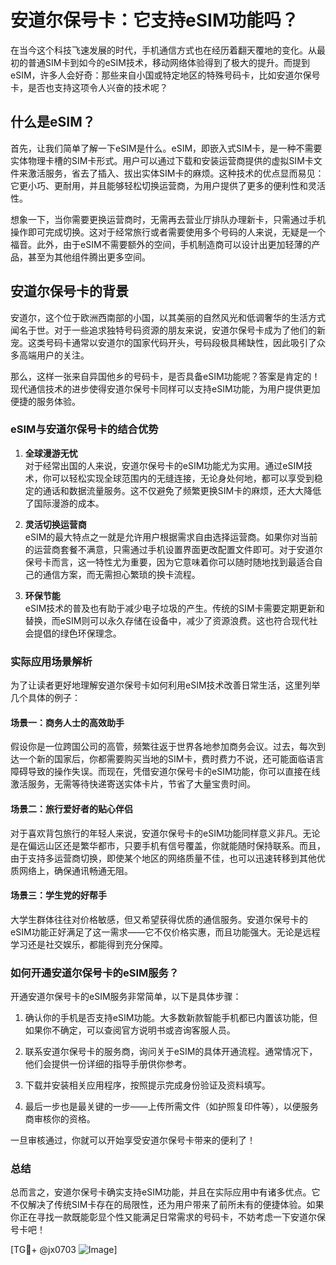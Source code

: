 # 安道尔保号卡：它支持eSIM功能吗？

在当今这个科技飞速发展的时代，手机通信方式也在经历着翻天覆地的变化。从最初的普通SIM卡到如今的eSIM技术，移动网络体验得到了极大的提升。而提到eSIM，许多人会好奇：那些来自小国或特定地区的特殊号码卡，比如安道尔保号卡，是否也支持这项令人兴奋的技术呢？

## 什么是eSIM？

首先，让我们简单了解一下eSIM是什么。eSIM，即嵌入式SIM卡，是一种不需要实体物理卡槽的SIM卡形式。用户可以通过下载和安装运营商提供的虚拟SIM卡文件来激活服务，省去了插入、拔出实体SIM卡的麻烦。这种技术的优点显而易见：它更小巧、更耐用，并且能够轻松切换运营商，为用户提供了更多的便利性和灵活性。

想象一下，当你需要更换运营商时，无需再去营业厅排队办理新卡，只需通过手机操作即可完成切换。这对于经常旅行或者需要使用多个号码的人来说，无疑是一个福音。此外，由于eSIM不需要额外的空间，手机制造商可以设计出更加轻薄的产品，甚至为其他组件腾出更多空间。

## 安道尔保号卡的背景

安道尔，这个位于欧洲西南部的小国，以其美丽的自然风光和低调奢华的生活方式闻名于世。对于一些追求独特号码资源的朋友来说，安道尔保号卡成为了他们的新宠。这类号码卡通常以安道尔的国家代码开头，号码段极具稀缺性，因此吸引了众多高端用户的关注。

那么，这样一张来自异国他乡的号码卡，是否具备eSIM功能呢？答案是肯定的！现代通信技术的进步使得安道尔保号卡同样可以支持eSIM功能，为用户提供更加便捷的服务体验。

### eSIM与安道尔保号卡的结合优势

1. **全球漫游无忧**  
   对于经常出国的人来说，安道尔保号卡的eSIM功能尤为实用。通过eSIM技术，你可以轻松实现全球范围内的无缝连接，无论身处何地，都可以享受到稳定的通话和数据流量服务。这不仅避免了频繁更换SIM卡的麻烦，还大大降低了国际漫游的成本。

2. **灵活切换运营商**  
   eSIM的最大特点之一就是允许用户根据需求自由选择运营商。如果你对当前的运营商套餐不满意，只需通过手机设置界面更改配置文件即可。对于安道尔保号卡而言，这一特性尤为重要，因为它意味着你可以随时随地找到最适合自己的通信方案，而无需担心繁琐的换卡流程。

3. **环保节能**  
   eSIM技术的普及也有助于减少电子垃圾的产生。传统的SIM卡需要定期更新和替换，而eSIM则可以永久存储在设备中，减少了资源浪费。这也符合现代社会提倡的绿色环保理念。

### 实际应用场景解析

为了让读者更好地理解安道尔保号卡如何利用eSIM技术改善日常生活，这里列举几个具体的例子：

#### 场景一：商务人士的高效助手  
假设你是一位跨国公司的高管，频繁往返于世界各地参加商务会议。过去，每次到达一个新的国家后，你都需要购买当地的SIM卡，费时费力不说，还可能面临语言障碍导致的操作失误。而现在，凭借安道尔保号卡的eSIM功能，你可以直接在线激活服务，无需等待快递寄送实体卡片，节省了大量宝贵时间。

#### 场景二：旅行爱好者的贴心伴侣  
对于喜欢背包旅行的年轻人来说，安道尔保号卡的eSIM功能同样意义非凡。无论是在偏远山区还是繁华都市，只要手机有信号覆盖，你就能随时保持联系。而且，由于支持多运营商切换，即使某个地区的网络质量不佳，也可以迅速转移到其他优质网络上，确保通讯畅通无阻。

#### 场景三：学生党的好帮手  
大学生群体往往对价格敏感，但又希望获得优质的通信服务。安道尔保号卡的eSIM功能正好满足了这一需求——它不仅价格实惠，而且功能强大。无论是远程学习还是社交娱乐，都能得到充分保障。

### 如何开通安道尔保号卡的eSIM服务？

开通安道尔保号卡的eSIM服务非常简单，以下是具体步骤：

1. 确认你的手机是否支持eSIM功能。大多数新款智能手机都已内置该功能，但如果你不确定，可以查阅官方说明书或咨询客服人员。
   
2. 联系安道尔保号卡的服务商，询问关于eSIM的具体开通流程。通常情况下，他们会提供一份详细的指导手册供你参考。

3. 下载并安装相关应用程序，按照提示完成身份验证及资料填写。

4. 最后一步也是最关键的一步——上传所需文件（如护照复印件等），以便服务商审核你的资格。

一旦审核通过，你就可以开始享受安道尔保号卡带来的便利了！

### 总结

总而言之，安道尔保号卡确实支持eSIM功能，并且在实际应用中有诸多优点。它不仅解决了传统SIM卡存在的局限性，还为用户带来了前所未有的便捷体验。如果你正在寻找一款既能彰显个性又能满足日常需求的号码卡，不妨考虑一下安道尔保号卡吧！

[TG💪+ @jx0703 ![Image](https://github.com/user-attachments/assets/dbca1d08-cadb-493c-b0ec-ad6f7a83f270)]